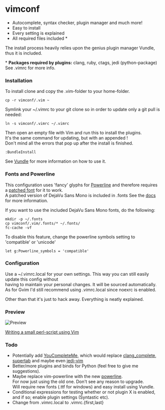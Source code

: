 vimconf
=======

* Autocomplete, syntax checker, plugin manager and much more!
* Easy to install
* Every setting is explained
* All required files included \*

The install process heavily relies upon the genius plugin manager Vundle, 
thus it is included.  

\* **Packages required by plugins:** clang, ruby, ctags, jedi (python-package)   
See .vimrc for more info.   

### Installation
To install clone and copy the .vim-folder to your home-folder.   

    cp -r vimconf/.vim ~

Symlink your ~/.vimrc to your git clone so in order to update
only a git pull is needed:   

    ln -s vimconf/.vimrc ~/.vimrc

Then open an empty file with Vim and run this to install the plugins.  
It's the same command for updating, but with an appended !   
Don't mind all the errors that pop up after the install is finished.   

    :BundleInstall

See [Vundle](https://github.com/gmarik/vundle) for more information on how 
to use it.

### Fonts and Powerline

This configuration uses 'fancy' glyphs for 
[Powerline](https://github.com/Lokaltog/vim-powerline) and therefore requires 
a [patched font](https://github.com/Lokaltog/vim-powerline/wiki/Patched-fonts) 
for it to work.   
A patched version of DejaVu Sans Mono is included in .fonts
See the [docs](https://github.com/Lokaltog/vim-powerline#troubleshooting) for more 
information.   

If you want to use the included DejaVu Sans Mono fonts, do the following:   

    mkdir -p ~/.fonts
    cp vimconf/.vim/.fonts/* ~/.fonts/
    fc-cache -vf

To disable this feature, change the powerline symbols setting to 'compatible' or 'unicode'   

    let g:Powerline_symbols = 'compatible'

### Configuration
Use a ~/.vimrc.local for your own settings. This way you can still easily 
update this config without   
having to maintain your personal changes. It will be sourced automatically.  
As for Gvim I'd still recommend using .vimrc.local since noexrc is enabled.

Other than that it's just to hack away. Everything is neatly explained.

### Preview
![Preview](http://i.imgur.com/rdTew.png "Vim screenshot")

[Writing a small perl-script using Vim](http://youtu.be/DrzAuLsxgwU)

### Todo
* Potentially add [YouCompleteMe](https://github.com/Valloric/YouCompleteMe),
which would replace [clang_complete](https://github.com/Rip-Rip/clang_complete), 
[supertab](https://github.com/ervandew/supertab) and maybe even 
[jedi-vim](https://github.com/davidhalter/jedi-vim)
* Better/more plugins and binds for Python (feel free to give me 
suggestions).
* Maybe replace vim-powerline with the new 
[powerline](https://github.com/Lokaltog/powerline).   
For now just using the old one. Don't see any reason to upgrade.   
Will require new fonts (.ttf for windows) and easy install using Vundle.
* Conditional expressions for testing whether or not plugin X is enabled,   
and if so; enable plugin settings (Syntastic etc).
* Change from .vimrc.local to .vimrc.{first,last}
